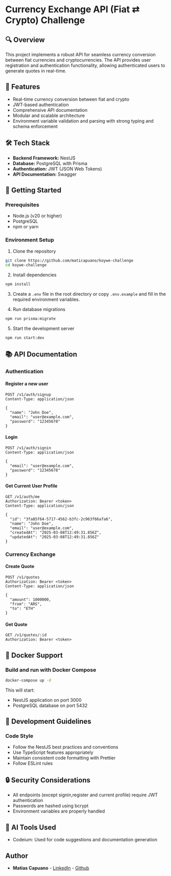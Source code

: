 # Currency Exchange API (Fiat ⇄ Crypto) Challenge

## 🔍 Overview

This project implements a robust API for seamless currency conversion between fiat currencies and cryptocurrencies. The API provides user registration and authentication functionality, allowing authenticated users to generate quotes in real-time.

## 🌟 Features

- Real-time currency conversion between fiat and crypto
- JWT-based authentication
- Comprehensive API documentation
- Modular and scalable architecture
- Environment variable validation and parsing with strong typing and schema enforcement

## 🛠 Tech Stack

- **Backend Framework:** NestJS
- **Database:** PostgreSQL with Prisma
- **Authentication:** JWT (JSON Web Tokens)
- **API Documentation:** Swagger

## 🚀 Getting Started

### Prerequisites

- Node.js (v20 or higher)
- PostgreSQL
- npm or yarn

### Environment Setup

1. Clone the repository

```bash
git clone https://github.com/maticapuano/koywe-challenge
cd koywe-challenge
```

2. Install dependencies

```bash
npm install
```

3. Create a `.env` file in the root directory or copy `.env.example` and fill in the required environment variables.

4. Run database migrations

```bash
npm run prisma:migrate
```

5. Start the development server

```bash
npm run start:dev
```

## 📚 API Documentation

### Authentication

#### Register a new user

```http
POST /v1/auth/signup
Content-Type: application/json

{
  "name": "John Doe",
  "email": "user@example.com",
  "password": "12345678"
}
```

#### Login

```http
POST /v1/auth/signin
Content-Type: application/json

{
  "email": "user@example.com",
  "password": "12345678"
}
```

#### Get Current User Profile

```http
GET /v1/auth/me
Authorization: Bearer <token>
Content-Type: application/json

{
  "id": "3fa85f64-5717-4562-b3fc-2c963f66afa6",
  "name": "John Doe",
  "email": "user@example.com",
  "createdAt": "2025-03-08T12:49:31.856Z",
  "updatedAt": "2025-03-08T12:49:31.856Z"
}
```

### Currency Exchange

#### Create Quote

```http
POST /v1/quotes
Authorization: Bearer <token>
Content-Type: application/json

{
  "amount": 1000000,
  "from": "ARS",
  "to": "ETH"
}
```

#### Get Quote

```http
GET /v1/quotes/:id
Authorization: Bearer <token>
```

## 🐳 Docker Support

### Build and run with Docker Compose

```bash
docker-compose up -d
```

This will start:

- NestJS application on port 3000
- PostgreSQL database on port 5432

## 📝 Development Guidelines

### Code Style

- Follow the NestJS best practices and conventions
- Use TypeScript features appropriately
- Maintain consistent code formatting with Prettier
- Follow ESLint rules

## 🔒 Security Considerations

- All endpoints (except signin,register and current profile) require JWT authentication
- Passwords are hashed using bcrypt
- Environment variables are properly handled

## 🤖 AI Tools Used

- Codeium: Used for code suggestions and documentation generation

## Author

- **Matias Capuano** - [LinkedIn](https://www.linkedin.com/in/matias-capuano) - [Github](https://github.com/maticapuano)
